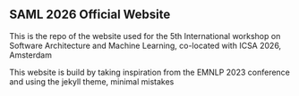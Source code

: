 ## SAML 2026 Official Website

This is the repo of the website used for the 5th International workshop on Software Architecture and Machine Learning, co-located with ICSA 2026, Amsterdam

This website is build by taking inspiration from the EMNLP 2023 conference and using the jekyll theme, minimal mistakes
